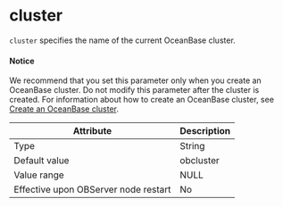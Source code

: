 cluster
============================

`cluster` specifies the name of the current OceanBase cluster.


<main id="notice" type='notice'>
    <h4>Notice</h4>
    <p>We recommend that you set this parameter only when you create an OceanBase cluster. Do not modify this parameter after the cluster is created. For information about how to create an OceanBase cluster, see <a href="../../../../400.deploy/300.deploy-oceanbase-enterprise-edition/300.deploy-through-a-graphical-interface/300.deploy-oceanbase-cluster-use-ocp/400.deploy-single-replica-oceanbase-cluster-use-ocp.md">Create an OceanBase cluster</a>. </p>
  </main>

| **Attribute** | **Description** |
|------------------|-----------|
| Type | String |
| Default value | obcluster |
| Value range | NULL |
| Effective upon OBServer node restart | No |


